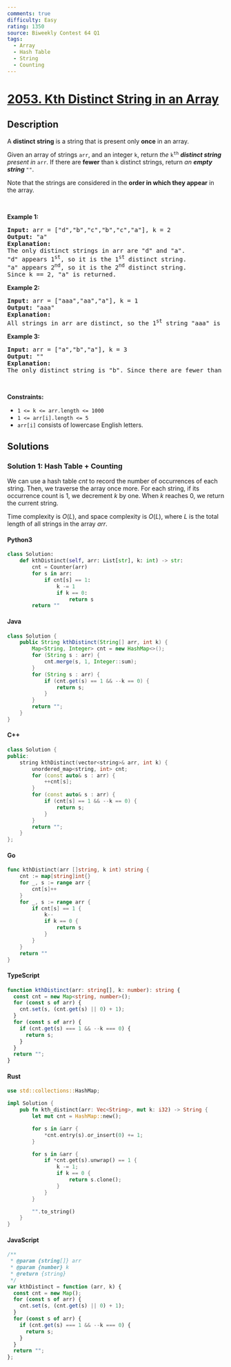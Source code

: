 ```yaml
---
comments: true
difficulty: Easy
rating: 1350
source: Biweekly Contest 64 Q1
tags:
  - Array
  - Hash Table
  - String
  - Counting
---
```


<!-- problem:start -->

# [2053. Kth Distinct String in an Array](https://leetcode.com/problems/kth-distinct-string-in-an-array)

## Description

<!-- description:start -->

<p>A <strong>distinct string</strong> is a string that is present only <strong>once</strong> in an array.</p>

<p>Given an array of strings <code>arr</code>, and an integer <code>k</code>, return <em>the </em><code>k<sup>th</sup></code><em> <strong>distinct string</strong> present in </em><code>arr</code>. If there are <strong>fewer</strong> than <code>k</code> distinct strings, return <em>an <strong>empty string </strong></em><code>&quot;&quot;</code>.</p>

<p>Note that the strings are considered in the <strong>order in which they appear</strong> in the array.</p>

<p>&nbsp;</p>
<p><strong class="example">Example 1:</strong></p>

<pre>
<strong>Input:</strong> arr = [&quot;d&quot;,&quot;b&quot;,&quot;c&quot;,&quot;b&quot;,&quot;c&quot;,&quot;a&quot;], k = 2
<strong>Output:</strong> &quot;a&quot;
<strong>Explanation:</strong>
The only distinct strings in arr are &quot;d&quot; and &quot;a&quot;.
&quot;d&quot; appears 1<sup>st</sup>, so it is the 1<sup>st</sup> distinct string.
&quot;a&quot; appears 2<sup>nd</sup>, so it is the 2<sup>nd</sup> distinct string.
Since k == 2, &quot;a&quot; is returned. 
</pre>

<p><strong class="example">Example 2:</strong></p>

<pre>
<strong>Input:</strong> arr = [&quot;aaa&quot;,&quot;aa&quot;,&quot;a&quot;], k = 1
<strong>Output:</strong> &quot;aaa&quot;
<strong>Explanation:</strong>
All strings in arr are distinct, so the 1<sup>st</sup> string &quot;aaa&quot; is returned.
</pre>

<p><strong class="example">Example 3:</strong></p>

<pre>
<strong>Input:</strong> arr = [&quot;a&quot;,&quot;b&quot;,&quot;a&quot;], k = 3
<strong>Output:</strong> &quot;&quot;
<strong>Explanation:</strong>
The only distinct string is &quot;b&quot;. Since there are fewer than 3 distinct strings, we return an empty string &quot;&quot;.
</pre>

<p>&nbsp;</p>
<p><strong>Constraints:</strong></p>

<ul>
	<li><code>1 &lt;= k &lt;= arr.length &lt;= 1000</code></li>
	<li><code>1 &lt;= arr[i].length &lt;= 5</code></li>
	<li><code>arr[i]</code> consists of lowercase English letters.</li>
</ul>

<!-- description:end -->

## Solutions

<!-- solution:start -->

### Solution 1: Hash Table + Counting

We can use a hash table $\textit{cnt}$ to record the number of occurrences of each string. Then, we traverse the array once more. For each string, if its occurrence count is $1$, we decrement $k$ by one. When $k$ reaches $0$, we return the current string.

Time complexity is $O(L)$, and space complexity is $O(L)$, where $L$ is the total length of all strings in the array $\textit{arr}$.

<!-- tabs:start -->

#### Python3

```python
class Solution:
    def kthDistinct(self, arr: List[str], k: int) -> str:
        cnt = Counter(arr)
        for s in arr:
            if cnt[s] == 1:
                k -= 1
                if k == 0:
                    return s
        return ""
```

#### Java

```java
class Solution {
    public String kthDistinct(String[] arr, int k) {
        Map<String, Integer> cnt = new HashMap<>();
        for (String s : arr) {
            cnt.merge(s, 1, Integer::sum);
        }
        for (String s : arr) {
            if (cnt.get(s) == 1 && --k == 0) {
                return s;
            }
        }
        return "";
    }
}
```

#### C++

```cpp
class Solution {
public:
    string kthDistinct(vector<string>& arr, int k) {
        unordered_map<string, int> cnt;
        for (const auto& s : arr) {
            ++cnt[s];
        }
        for (const auto& s : arr) {
            if (cnt[s] == 1 && --k == 0) {
                return s;
            }
        }
        return "";
    }
};
```

#### Go

```go
func kthDistinct(arr []string, k int) string {
	cnt := map[string]int{}
	for _, s := range arr {
		cnt[s]++
	}
	for _, s := range arr {
		if cnt[s] == 1 {
			k--
			if k == 0 {
				return s
			}
		}
	}
	return ""
}
```

#### TypeScript

```ts
function kthDistinct(arr: string[], k: number): string {
  const cnt = new Map<string, number>();
  for (const s of arr) {
    cnt.set(s, (cnt.get(s) || 0) + 1);
  }
  for (const s of arr) {
    if (cnt.get(s) === 1 && --k === 0) {
      return s;
    }
  }
  return "";
}
```

#### Rust

```rust
use std::collections::HashMap;

impl Solution {
    pub fn kth_distinct(arr: Vec<String>, mut k: i32) -> String {
        let mut cnt = HashMap::new();

        for s in &arr {
            *cnt.entry(s).or_insert(0) += 1;
        }

        for s in &arr {
            if *cnt.get(s).unwrap() == 1 {
                k -= 1;
                if k == 0 {
                    return s.clone();
                }
            }
        }

        "".to_string()
    }
}
```

#### JavaScript

```js
/**
 * @param {string[]} arr
 * @param {number} k
 * @return {string}
 */
var kthDistinct = function (arr, k) {
  const cnt = new Map();
  for (const s of arr) {
    cnt.set(s, (cnt.get(s) || 0) + 1);
  }
  for (const s of arr) {
    if (cnt.get(s) === 1 && --k === 0) {
      return s;
    }
  }
  return "";
};
```

<!-- tabs:end -->

<!-- solution:end -->

<!-- problem:end -->
